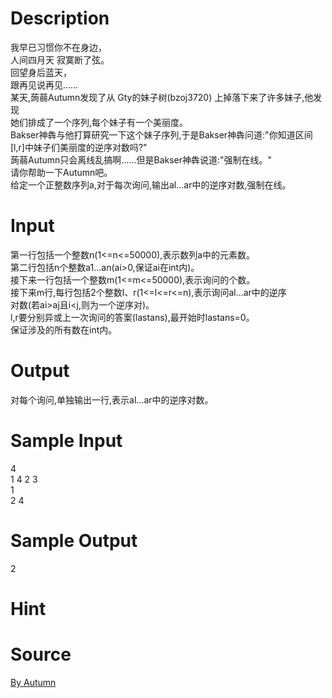 
# Description

<div class="content"><div>我早已习惯你不在身边，</div>
<div></div>
<div>人间四月天 寂寞断了弦。</div>
<div></div>
<div>回望身后蓝天，</div>
<div></div>
<div>跟再见说再见……</div>
<div></div>
<div></div>
<div>某天,蒟蒻Autumn发现了从 Gty的妹子树(bzoj3720) 上掉落下来了许多妹子,他发现</div>
<div></div>
<div>她们排成了一个序列,每个妹子有一个美丽度。</div>
<div></div>
<div>Bakser神犇与他打算研究一下这个妹子序列,于是Bakser神犇问道:&#34;你知道区间</div>
<div></div>
<div>[l,r]中妹子们美丽度的逆序对数吗?&#34;</div>
<div></div>
<div>蒟蒻Autumn只会离线乱搞啊……但是Bakser神犇说道:&#34;强制在线。&#34;</div>
<div></div>
<div>请你帮助一下Autumn吧。</div>
<div></div>
<div></div>
<div>给定一个正整数序列a,对于每次询问,输出al...ar中的逆序对数,强制在线。</div>
<p></p></div>

# Input

<div class="content"><div>第一行包括一个整数n(1&lt;=n&lt;=50000),表示数列a中的元素数。</div>
<div></div>
<div>第二行包括n个整数a1...an(ai&gt;0,保证ai在int内)。</div>
<div></div>
<div>接下来一行包括一个整数m(1&lt;=m&lt;=50000),表示询问的个数。</div>
<div></div>
<div>接下来m行,每行包括2个整数l、r(1&lt;=l&lt;=r&lt;=n),表示询问al...ar中的逆序</div>
<div></div>
<div>对数(若ai&gt;aj且i&lt;j,则为一个逆序对)。</div>
<div></div>
<div>l,r要分别异或上一次询问的答案(lastans),最开始时lastans=0。</div>
<div></div>
<div>保证涉及的所有数在int内。</div>
<p></p></div>

# Output

<div class="content"><p>对每个询问,单独输出一行,表示al...ar中的逆序对数。</p>
<p></p></div>

# Sample Input

<div class="content"><span class="sampledata">4<br/>
1 4 2 3<br/>
1<br/>
2 4<br/>
</span></div>

# Sample Output

<div class="content"><span class="sampledata">2</span></div>

# Hint

<div class="content"><p></p></div>

# Source

<div class="content"><p><a href="problemset.php?search=By Autumn">By Autumn</a></p></div>

